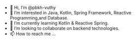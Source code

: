 - 👋 Hi, I’m @pbkh-vuthy
- 👀 I’m interested in Java, Kotlin, Spring Framework, Reactive Programming,and Database.
- 🌱 I’m currently learning Kotlin & Reactive Spring.
- 💞️ I’m looking to collaborate on backend technologies.
- 📫 How to reach me ...

<!---
pbkh-vuthy/pbkh-vuthy is a ✨ special ✨ repository because its `README.md` (this file) appears on your GitHub profile.
You can click the Preview link to take a look at your changes.
--->
